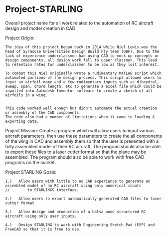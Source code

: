 # Project-STARLING
Overall project name for all work related to the automation of RC aircraft design and model creation in CAD


Project Origin:
  
    The idea of this project began back in 2014 while Niel Lewis was the head of Syracuse Universities Design Build Fly team (DBF). Due to the lack of experience underclassmen had using CAD to mock up concepts or design components, all design work fell to upper classmen. This lead to retention rates for underclassmen to be low as they lost interest.
   
    To combat this Niel originally wrote a rudimentary MATLAB script which automated portions of the design process. This script allowed users to input an airfoil name and a few rudimentary inputs such as diheydral, sweep, span, chord length, etc to generate a excel file which could be inputted into Autodesk Inventor software to create a sketch of all airfoils in a wing. 
   
  
    This code worked well enough but didn't automate the actual creation or assembly of the CAD components. 
    The code also had a number of limitations when it came to loading & exporting data.

Project Mission:
      Create a program which will allow users to input various aircraft parameters, then use these parameters to create the all    components of the wing in CAD and assembly them so that the user is presented with a fully assembled model of their RC aircraft. The program should also be able to export these files to a laser cutter format so that the plane may be assembled.
The program should also be able to work with free CAD programs on the market.


Project STARLING  Goals:

    1.)   Allow users with little to no CAD experience to generate an assembled model of an RC aircraft using only numerical inputs                                                                     //        to STARLINGS interface.
     
    2.)   Allow users to export automatically generated CAD files to laser cutter format
    
    3.)   Allow design and production of a balsa wood structured RC aircraft using only user inputs. 
    
    4.)   Design STARLING to work with Engineering Sketch Pad (ESP) and FreeCAD so that it is free to use.
    
    
